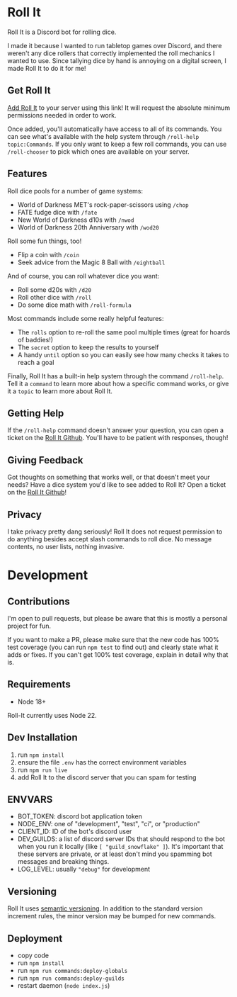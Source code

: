 # Roll It

Roll It is a Discord bot for rolling dice.

I made it because I wanted to run tabletop games over Discord, and there weren't any dice rollers that correctly implemented the roll mechanics I wanted to use. Since tallying dice by hand is annoying on a digital screen, I made Roll It to do it for me!

## Get Roll It

[Add Roll It](https://discord.com/oauth2/authorize?client_id=1037522511509848136) to your server using this link! It will request the absolute minimum permissions needed in order to work.

Once added, you'll automatically have access to all of its commands. You can see what's available with the help system through `/roll-help topic:Commands`. If you only want to keep a few roll commands, you can use `/roll-chooser` to pick which ones are available on your server.

## Features

Roll dice pools for a number of game systems:
* World of Darkness MET's rock-paper-scissors using `/chop`
* FATE fudge dice with `/fate`
* New World of Darkness d10s with `/nwod`
* World of Darkness 20th Anniversary with `/wod20`

Roll some fun things, too!
* Flip a coin with `/coin`
* Seek advice from the Magic 8 Ball with `/eightball`

And of course, you can roll whatever dice you want:
* Roll some d20s with `/d20`
* Roll other dice with `/roll`
* Do some dice math with `/roll-formula`

Most commands include some really helpful features:
* The `rolls` option to re-roll the same pool multiple times (great for hoards of baddies!)
* The `secret` option to keep the results to yourself
* A handy `until` option so you can easily see how many checks it takes to reach a goal

Finally, Roll It has a built-in help system through the command `/roll-help`. Tell it a `command` to learn more about how a specific command works, or give it a `topic` to learn more about Roll It.

## Getting Help

If the `/roll-help` command doesn't answer your question, you can open a ticket on the [Roll It Github](https://github.com/aurule/roll-it). You'll have to be patient with responses, though!

## Giving Feedback

Got thoughts on something that works well, or that doesn't meet your needs? Have a dice system you'd like to see added to Roll It? Open a ticket on the [Roll It Github](https://github.com/aurule/roll-it)!

## Privacy

I take privacy pretty dang seriously! Roll It does not request permission to do anything besides accept slash commands to roll dice. No message contents, no user lists, nothing invasive.

# Development

## Contributions

I'm open to pull requests, but please be aware that this is mostly a personal project for fun.

If you want to make a PR, please make sure that the new code has 100% test coverage (you can run `npm test` to find out) and clearly state what it adds or fixes. If you can't get 100% test coverage, explain in detail why that is.

## Requirements

* Node 18+

Roll-It currently uses Node 22.

## Dev Installation

1. run `npm install`
2. ensure the file `.env` has the correct environment variables
3. run `npm run live`
4. add Roll It to the discord server that you can spam for testing

## ENVVARS

* BOT_TOKEN: discord bot application token
* NODE_ENV: one of "development", "test", "ci", or "production"
* CLIENT_ID: ID of the bot's discord user
* DEV_GUILDS: a list of discord server IDs that should respond to the bot when you run it locally (like `[ "guild_snowflake" ]`). It's important that these servers are private, or at least don't mind you spamming bot messages and breaking things.
* LOG_LEVEL: usually `"debug"` for development

## Versioning

Roll It uses [semantic versioning](https://semver.org/). In addition to the standard version increment rules, the minor version may be bumped for new commands.

## Deployment

* copy code 
* run `npm install` 
* run `npm run commands:deploy-globals` 
* run `npm run commands:deploy-guilds` 
* restart daemon (`node index.js`)
